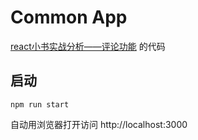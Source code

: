 # Common App
[react小书实战分析——评论功能](http://huziketang.mangojuice.top/books/react/lesson14) 的代码

## 启动
```
npm run start
```
自动用浏览器打开访问 http://localhost:3000